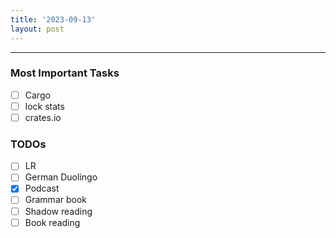 ```yaml
---
title: '2023-09-13'
layout: post
---
```


---

### Most Important Tasks

- [ ] Cargo
- [ ] lock stats
- [ ] crates.io

### TODOs

- [ ] LR
- [ ] German Duolingo
- [x] Podcast
- [ ] Grammar book
- [ ] Shadow reading
- [ ] Book reading
